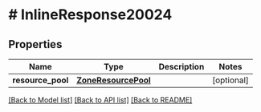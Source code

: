 # # InlineResponse20024

## Properties

Name | Type | Description | Notes
------------ | ------------- | ------------- | -------------
**resource_pool** | [**ZoneResourcePool**](ZoneResourcePool.md) |  | [optional]

[[Back to Model list]](../../README.md#models) [[Back to API list]](../../README.md#endpoints) [[Back to README]](../../README.md)

